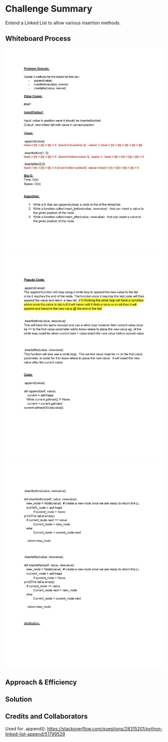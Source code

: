 # Challenge Summary
Extend a Linked List to allow various insertion methods.

## Whiteboard Process
![Whiteboard Image 1](../img/ll-insertions-page-001.jpg)
![Whiteboard Image 2](../img/ll-insertions-page-002.jpg)
![Whiteboard Image 3](../img/ll-insertions-page-003.jpg)



## Approach & Efficiency
<!-- What approach did you take? Why? What is the Big O space/time for this approach? -->

## Solution
<!-- Show how to run your code, and examples of it in action -->

## Credits and Collaborators
Used for .append():
https://stackoverflow.com/questions/28315201/python-linked-list-append/51799529